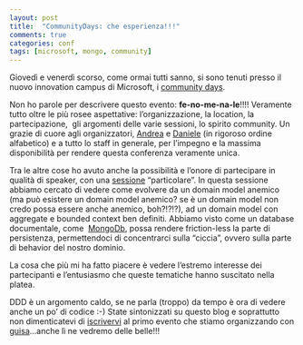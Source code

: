 ```yaml
---
layout: post
title:  "CommunityDays: che esperienza!!!"
comments: true
categories: conf
tags: [microsoft, mongo, community]
---
```



Giovedì e venerdì scorso, come ormai tutti sanno, si sono tenuti presso il nuovo innovation campus di Microsoft, i [community days](http://www.communitydays.it/events/communitydays-2012/).

Non ho parole per descrivere questo evento: **fe-no-me-na-le**!!!!
Veramente tutto oltre le più rosee aspettative: l&#8217;organizzazione, la location, la partecipazione,  gli argomenti delle varie sessioni, lo spirito community.
Un grazie di cuore agli organizzatori, [Andrea](http://blogs.ugidotnet.org/pape/Default.aspx) e [Daniele](http://blogs.aspitalia.com/daniele/) (in rigoroso ordine alfabetico) e a tutto lo staff in generale, per l&#8217;impegno e la massima disponibilità per rendere questa conferenza veramente unica.

Tra le altre cose ho avuto anche la possibilità e l&#8217;onore di partecipare in qualità di speaker, con una [sessione](http://www.communitydays.it/events/communitydays-2012/arch01/) &#8220;particolare&#8221;.
In questa sessione abbiamo cercato di vedere come evolvere da un domain model anemico (ma può esistere un domain model anemico? se è un domain model non credo possa essere anche anemico, boh?!?!?), ad un domain model con aggregate e bounded context ben definiti. Abbiamo visto come un database documentale, come  [MongoDb](http://www.mongodb.org/), possa rendere friction-less la parte di persistenza, permettendoci di concentrarci sulla &#8220;ciccia&#8221;, ovvero sulla parte di behavior del nostro dominio.

La cosa che più mi ha fatto piacere è vedere l&#8217;estremo interesse dei partecipanti e l&#8217;entusiasmo che queste tematiche hanno suscitato nella platea.

DDD è un argomento caldo, se ne parla (troppo) da tempo è ora di vedere anche un po&#8217; di codice :-)
State sintonizzati su questo blog e soprattutto non dimenticatevi di [iscrivervi](http://guisa1.eventbrite.com/) al primo evento che stiamo organizzando con [guisa](http://www.guisa.org)&#8230;anche lì ne vedremo delle belle!!!

